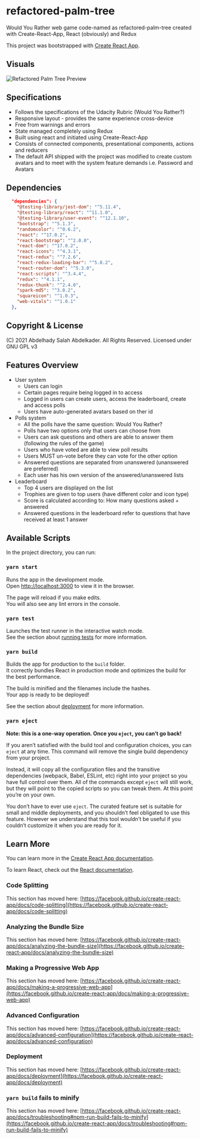 # refactored-palm-tree

Would You Rather web game code-named as refactored-palm-tree created with Create-React-App, React (obviously) and Redux

This project was bootstrapped with [Create React App](https://github.com/facebook/create-react-app).

## Visuals

![Refactored Palm Tree Preview](./preview/project-refactored-palm-tree-preview)

## Specifications

- Follows the specifications of the Udacity Rubric (Would You Rather?)
- Responsive layout - provides the same experience cross-device
- Free from warnings and errors
- State managed completely using Redux
- Built using react and initiated using Create-React-App
- Consists of connected components, presentational components, actions and reducers
- The default API shipped with the project was modified to create custom avatars and to meet with the system feature demands
    i.e. Password and Avatars

## Dependencies

```json
  "dependencies": {
    "@testing-library/jest-dom": "^5.11.4",
    "@testing-library/react": "^11.1.0",
    "@testing-library/user-event": "^12.1.10",
    "bootstrap": "^5.1.3",
    "randomcolor": "^0.6.2",
    "react": "^17.0.2",
    "react-bootstrap": "^2.0.0",
    "react-dom": "^17.0.2",
    "react-icons": "^4.3.1",
    "react-redux": "^7.2.6",
    "react-redux-loading-bar": "^5.0.2",
    "react-router-dom": "^5.3.0",
    "react-scripts": "^3.4.4",
    "redux": "^4.1.1",
    "redux-thunk": "^2.4.0",
    "spark-md5": "^3.0.2",
    "squareicon": "^1.0.3",
    "web-vitals": "^1.0.1"
  },
```

## Copyright & License

(C) 2021 Abdelhady Salah Abdelkader. All Rights Reserved.
Licensed under GNU GPL v3

## Features Overview

- User system
    - Users can login
    - Certain pages require being logged in to access
    - Logged in users can create users, access the leaderboard, create and access polls
    - Users have auto-generated avatars based on ther id
- Polls system
    - All the polls have the same question: Would You Rather?
    - Polls have two options only that users can choose from
    - Users can ask questions and others are able to answer them (following the rules of the game)
    - Users who have voted are able to view poll results
    - Users MUST un-vote before they can vote for the other option
    - Answered questions are separated from unanswered (unanswered are preferred)
    - Each user has his own version of the answered/unanswered lists
- Leaderboard
    - Top 4 users are displayed on the list
    - Trophies are given to top users (have different color and icon type)
    - Score is calculated according to: How many questions asked + answered 
    - Answered questions in the leaderboard refer to questions that have received at least 1 answer

## Available Scripts

In the project directory, you can run:

### `yarn start`

Runs the app in the development mode.\
Open [http://localhost:3000](http://localhost:3000) to view it in the browser.

The page will reload if you make edits.\
You will also see any lint errors in the console.

### `yarn test`

Launches the test runner in the interactive watch mode.\
See the section about [running tests](https://facebook.github.io/create-react-app/docs/running-tests) for more information.

### `yarn build`

Builds the app for production to the `build` folder.\
It correctly bundles React in production mode and optimizes the build for the best performance.

The build is minified and the filenames include the hashes.\
Your app is ready to be deployed!

See the section about [deployment](https://facebook.github.io/create-react-app/docs/deployment) for more information.

### `yarn eject`

**Note: this is a one-way operation. Once you `eject`, you can’t go back!**

If you aren’t satisfied with the build tool and configuration choices, you can `eject` at any time. This command will remove the single build dependency from your project.

Instead, it will copy all the configuration files and the transitive dependencies (webpack, Babel, ESLint, etc) right into your project so you have full control over them. All of the commands except `eject` will still work, but they will point to the copied scripts so you can tweak them. At this point you’re on your own.

You don’t have to ever use `eject`. The curated feature set is suitable for small and middle deployments, and you shouldn’t feel obligated to use this feature. However we understand that this tool wouldn’t be useful if you couldn’t customize it when you are ready for it.

## Learn More

You can learn more in the [Create React App documentation](https://facebook.github.io/create-react-app/docs/getting-started).

To learn React, check out the [React documentation](https://reactjs.org/).

### Code Splitting

This section has moved here: [https://facebook.github.io/create-react-app/docs/code-splitting](https://facebook.github.io/create-react-app/docs/code-splitting)

### Analyzing the Bundle Size

This section has moved here: [https://facebook.github.io/create-react-app/docs/analyzing-the-bundle-size](https://facebook.github.io/create-react-app/docs/analyzing-the-bundle-size)

### Making a Progressive Web App

This section has moved here: [https://facebook.github.io/create-react-app/docs/making-a-progressive-web-app](https://facebook.github.io/create-react-app/docs/making-a-progressive-web-app)

### Advanced Configuration

This section has moved here: [https://facebook.github.io/create-react-app/docs/advanced-configuration](https://facebook.github.io/create-react-app/docs/advanced-configuration)

### Deployment

This section has moved here: [https://facebook.github.io/create-react-app/docs/deployment](https://facebook.github.io/create-react-app/docs/deployment)

### `yarn build` fails to minify

This section has moved here: [https://facebook.github.io/create-react-app/docs/troubleshooting#npm-run-build-fails-to-minify](https://facebook.github.io/create-react-app/docs/troubleshooting#npm-run-build-fails-to-minify)
